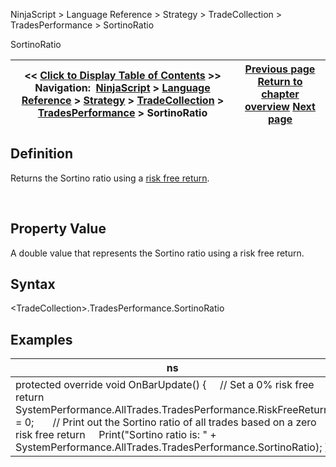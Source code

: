 ﻿
NinjaScript \> Language Reference \> Strategy \> TradeCollection \> TradesPerformance \> SortinoRatio

SortinoRatio

| \<\< [Click to Display Table of Contents](sortinoratio.md) \>\> **Navigation:**     [NinjaScript](ninjascript.md) \> [Language Reference](language_reference_wip.md) \> [Strategy](strategy.md) \> [TradeCollection](tradecollection.md) \> [TradesPerformance](tradesperformance.md) \> SortinoRatio | [Previous page](sharperatio.md) [Return to chapter overview](tradesperformance.md) [Next page](ticks.md) |
| --- | --- |
## Definition
Returns the Sortino ratio using a [risk free return](riskfreereturn.md).  

 
## Property Value
A double value that represents the Sortino ratio using a risk free return.
 
## Syntax
\<TradeCollection\>.TradesPerformance.SortinoRatio

## Examples

| ns |
| --- |
| protected override void OnBarUpdate() {      // Set a 0% risk free return      SystemPerformance.AllTrades.TradesPerformance.RiskFreeReturn \= 0;        // Print out the Sortino ratio of all trades based on a zero risk free return      Print("Sortino ratio is: " \+ SystemPerformance.AllTrades.TradesPerformance.SortinoRatio); } |
 
